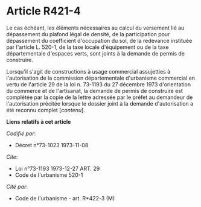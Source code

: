 # Article R421-4

Le cas échéant, les éléments nécessaires au calcul du versement lié au dépassement du plafond légal de densité, de la
participation pour dépassement du coefficient d'occupation du sol, de la redevance instituée par l'article L. 520-1, de la
taxe locale d'équipement ou de la taxe départementale d'espaces verts, sont joints à la demande de permis de construire.

Lorsqu'il s'agit de constructions à usage commercial assujetties à l'autorisation de la commission départementale d'urbanisme
commercial en vertu de l'article 29 de la loi n. 73-1193 du 27 décembre 1973 d'orientation du commerce et de l'artisanat, la
demande de permis de construire est complétée par la copie de la lettre adressée par le préfet au demandeur de l'autorisation
précitée lorsque le dossier joint à la demande d'autorisation a été reconnu complet [*contenu*].

**Liens relatifs à cet article**

_Codifié par_:

  - Décret n°73-1023 1973-11-08

_Cite_:

  - Loi n°73-1193 1973-12-27 ART. 29
  - Code de l'urbanisme 520-1

_Cité par_:

  - Code de l'urbanisme - art. R*422-3 (M)
